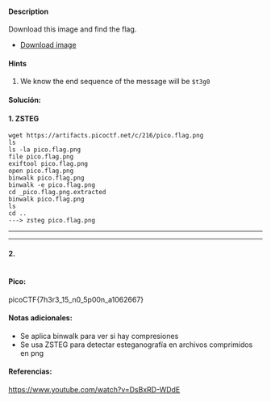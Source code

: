 
#### Description
Download this image and find the flag.

- [Download image](https://artifacts.picoctf.net/c/216/pico.flag.png)

#### Hints 
1. We know the end sequence of the message will be `$t3g0`

#### Solución:

#### 1. ZSTEG

````
wget https://artifacts.picoctf.net/c/216/pico.flag.png
ls
ls -la pico.flag.png
file pico.flag.png
exiftool pico.flag.png
open pico.flag.png
binwalk pico.flag.png
binwalk -e pico.flag.png
cd _pico.flag.png.extracted
binwalk pico.flag.png
ls
cd ..
---> zsteg pico.flag.png

`````



--- 
---
#### 2.

````

`````


#### Pico:
picoCTF{7h3r3_15_n0_5p00n_a1062667}

#### Notas adicionales:
- Se aplica binwalk para ver si hay compresiones
- Se usa ZSTEG para detectar esteganografía en archivos comprimidos en png

#### Referencias:
https://www.youtube.com/watch?v=DsBxRD-WDdE


